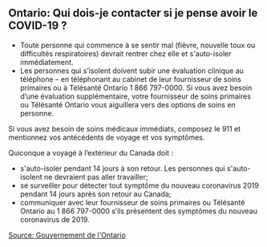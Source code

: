 ## Ontario: Qui dois-je contacter si je pense avoir le COVID-19 ?

- Toute personne qui commence à se sentir mal (fièvre, nouvelle toux ou difficultés respiratoires) devrait rentrer chez elle et s'auto-isoler immédiatement.
- Les personnes qui s’isolent doivent subir une évaluation clinique au téléphone – en téléphonant au cabinet de leur fournisseur de soins primaires ou à Télésanté Ontario 1 866 797-0000. Si vous avez besoin d’une évaluation supplémentaire, votre fournisseur de soins primaires ou Télésanté Ontario vous aiguillera vers des options de soins en personne.

Si vous avez besoin de soins médicaux immédiats, composez le 911 et mentionnez vos antécédents de voyage et vos symptômes.

Quiconque a voyagé à l’extérieur du Canada doit :

- s'auto-isoler pendant 14 jours à son retour. Les personnes qui s'auto-isolent ne devraient pas aller travailler;
- se surveiller pour détecter tout symptôme du nouveau coronavirus 2019 pendant 14 jours après son retour au Canada;
- communiquer avec leur fournisseur de soins primaires ou Télésanté Ontario au  1 866 797-0000 s’ils présentent des symptômes du nouveau coronavirus de 2019.

[Source: Gouvernement de l'Ontario](https://www.ontario.ca/fr/page/nouveau-coronavirus-2019)

